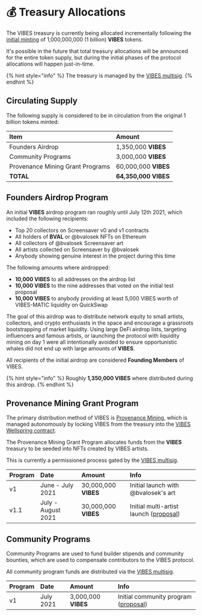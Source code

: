 # 💰 Treasury Allocations

The VIBES treasury is currently being allocated incrementally following the [initial minting](./) of 1,000,000,000 \(1 billion\) **VIBES** tokens.

It's possible in the future that total treasury allocations will be announced for the entire token supply, but during the initial phases of the protocol allocations will happen just-in-time.

{% hint style="info" %}
The treasury is managed by the [VIBES multisig](../../community/governance.md#vibes-multisig).
{% endhint %}

## Circulating Supply <a id="founders-airdrop-program"></a>

The following supply is considered to be in circulation from the original 1 billion tokens minted:

| Item | Amount |
| :--- | :--- |
| Founders Airdrop | 1,350,000 **VIBES** |
| Community Programs | 3,000,000 **VIBES** |
| Provenance Mining Grant Programs | 60,000,000 **VIBES** |
| **TOTAL** | **64,350,000 VIBES** |

## Founders Airdrop Program <a id="founders-airdrop-program"></a>

An initial **VIBES** airdrop program ran roughly until July 12th 2021, which included the following recipients:‌

* Top 20 collectors on Screensaver v0 and v1 contracts
* All holders of **BVAL** or @bvalosek NFTs on Ethereum
* All collectors of @bvalosek Screensaver art
* All artists collected on Screensaver by @bvalosek
* Anybody showing genuine interest in the project during this time

The following amounts where airdropped:‌

* **10,000 VIBES** to all addresses on the airdrop list
* **10,000 VIBES** to the nine addresses that voted on the initial test proposal
* **10,000 VIBES** to anybody providing at least 5,000 VIBES worth of VIBES-MATIC liquidity on QuickSwap

The goal of this airdrop was to distribute network equity to small artists, collectors, and crypto enthusiasts in the space and encourage a grassroots bootstrapping of market liquidity. Using large DeFi airdrop lists, targeting influencers and famous artists, or launching the protocol with liquidity mining on day 1 were all intentionally avoided to ensure opportunistic whales did not end up with large amounts of **VIBES**.‌

All recipients of the initial airdrop are considered **Founding Members** of VIBES.

{% hint style="info" %}
Roughly **1,350,000 VIBES** where distributed during this airdrop.‌
{% endhint %}

## Provenance Mining Grant Program <a id="provenance-mining-grant-program"></a>

The primary distribution method of VIBES is [Provenance Mining](https://app.gitbook.com/@vibes/s/vibes/~/drafts/-MeQNBFuYjdCPojZ49Xr/vibes-protocol/provenance-mining), which is managed autonomously by locking VIBES from the treasury into the [VIBES Wellspring contract](https://app.gitbook.com/@vibes/s/vibes/~/drafts/-MeQNBFuYjdCPojZ49Xr/resources/architecture).‌

The Provenance Mining Grant Program allocates funds from the **VIBES** treasury to be seeded into NFTs created by VIBES artists.‌

This is currently a permissioned process gated by the [VIBES multisig](../../community/governance.md#vibes-multisig).

| Program | Date | Amount | Info |
| :--- | :--- | :--- | :--- |
| v1 | June - July 2021 | 30,000,000 **VIBES** | Initial launch with @bvalosek's art |
| v1.1 | July - August 2021 | 30,000,000 **VIBES** | Initial multi-artist launch \([proposal](https://snapshot.org/#/sickvibes.eth/proposal/QmdwL7CMqaDjha3nJvm69HtHjUSH5Ma8ozhxm7YF4aYiRh)\) |

## Community Programs‌ <a id="community-programs"></a>

Community Programs are used to fund builder stipends and community bounties, which are used to compensate contributors to the VIBES protocol.‌

All community program funds are distributed via the [VIBES multisig](../../community/governance.md#vibes-multisig).

| Program | Date | Amount | Info |
| :--- | :--- | :--- | :--- |
| v1 | July 2021 | 3,000,000 **VIBES** | Initial community program \([proposal](https://snapshot.org/#/sickvibes.eth/proposal/QmdwL7CMqaDjha3nJvm69HtHjUSH5Ma8ozhxm7YF4aYiRh)\) |

